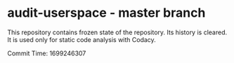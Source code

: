 # audit-userspace - master branch

This repository contains frozen state of the repository.
Its history is cleared. It is used only for static code
analysis with Codacy.

Commit Time: 1699246307